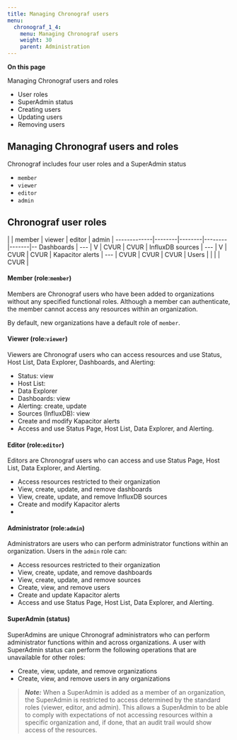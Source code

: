 ```yaml
---
title: Managing Chronograf users
menu:
  chronograf_1_4:
    menu: Managing Chronograf users
    weight: 30
    parent: Administration
---
```


**On this page**

Managing Chronograf users and roles
* User roles
* SuperAdmin status
* Creating users
* Updating users
* Removing users

## Managing Chronograf users and roles

Chronograf includes four user roles and a SuperAdmin status

* `member`
* `viewer`
* `editor`
* `admin`




## Chronograf user roles

|            | member | viewer | editor | admin |
-------------|--------|--------|--------|-------|--
Dashboards  |  ---   |  V     | CVUR   | CVUR  |
InfluxDB sources  |  --- | V  | CVUR  |  CVUR |
Kapacitor alerts  |  --- | CVUR  | CVUR  |  CVUR |
Users  |   |  |   |  CVUR |


#### Member (role:`member`)

Members are Chronograf users who have been added to organizations without any specified functional roles. Although a member can authenticate, the member cannot access any resources within an organization.

By default, new organizations have a default role of `member`.


#### Viewer (role:`viewer`)

Viewers are Chronograf users who can access resources and use Status, Host List, Data Explorer, Dashboards, and Alerting:

* Status: view
* Host List:
* Data Explorer
* Dashboards: view
* Alerting: create, update
* Sources (InfluxDB): view
* Create and modify Kapacitor alerts
* Access and use Status Page, Host List, Data Explorer, and Alerting.

#### Editor (role:`editor`)

Editors are Chronograf users who can access and use Status Page, Host List, Data Explorer, and Alerting.

* Access resources restricted to their organization
* View, create, update, and remove dashboards
* View, create, update, and remove InfluxDB sources
* Create and modify Kapacitor alerts
*

#### Administrator (role:`admin`)

Administrators are users who can perform administrator functions within an organization. Users in the `admin` role can:

* Access resources restricted to their organization
* View, create, update, and remove dashboards
* View, create, update, and remove sources
* Create, view, and remove users
* Create and update Kapacitor alerts
* Access and use Status Page, Host List, Data Explorer, and Alerting.

####  SuperAdmin (status)

SuperAdmins are unique Chronograf administrators who can perform administrator functions within and across organizations. A user with SuperAdmin status can perform the following operations that are unavailable for other roles:

* Create, view, update, and remove organizations
* Create, view, and remove users in any organizations

> ***Note:*** When a SuperAdmin is added as a member of an organization, the SuperAdmin is restricted to access determined by the standard roles (viewer, editor, and admin). This allows a SuperAdmin to be able to comply with expectations of not accessing resources within a specific organization and, if done, that an audit trail would show access of the resources.
